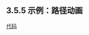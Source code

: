 ## 3.5.5 示例：路径动画

[代码](../../../../../elementary/src/main/java/cn/kk/elementary/anim/property/object/AnimatorSetPathSampleActivity.kt)